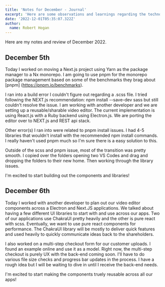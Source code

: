 ```yaml
---
title: 'Notes for December - Journal'
excerpt: 'Here are some observations and learnings regarding the technologies and methods to solve problems.'
date: '2022-12-01T05:35:07.322Z'
author:
  name: Robert Hogan
---
```


Here are my notes and review of December 2022.

## December 5th

Today I worked on moving a Next.js project using Yarn as the package manager to a Nx monorepo. I am going to use pnpm for the monorepo package management based on some of the benchmarks they brag about [pnpm] (https://pnpm.io/benchmarks).

I ran into a build error I couldn't figure out regarding a .scss file. I tried following the NEXT.js recommendation: npm install --save-dev sass but still couldn't resolve the issue. I am working with another developer and we are setting up a reusable/sharable video editor. The current implementation is using React.js with a Ruby backend using Electron.js. We are porting the editor over to NEXT.js and REST api stack.

Other error(s) I ran into were related to pnpm install issues. I had 4-5 libraries that wouldn't install with the recommended npm install commands. I really haven't used pnpm much so I'm sure there is a easy solution to this.

Outside of the scss and pnpm issue, most of the transition was pretty smooth. I copied over the folders opening two VS Codes and drag and dropping the folders to their new home. Then working through the library issues.

I'm excited to start building out the components and libraries!

## December 6th

Today I worked with another developer to plan out our video editor components across a Electron and Next.JS applications. We talked about having a few different UI libraries to start with and use across our apps. Two of our applications use ChakraUI pretty heavily and the other is pure react with scss. Eventually, we want to use pure react components for performance. The ChakraUI library will be mostly to deliver quick features and used heavily to quickly communicate ideas back to the shareholders.

I also worked on a multi-step checkout form for our customer uploads. I found an example online and use it as a model. Right now, the multi-step checkout is purely UX with the back-end coming soon. I'll have to do various file size checks and progress bar updates in the process. I have a rough idea but I will be waiting to dive in until I receive the back-end needs.

I'm excited to start making the components truely reusable across all our apps!
